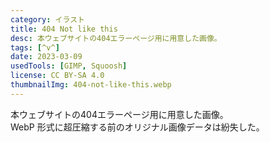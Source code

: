 ```yaml
---
category: イラスト
title: 404 Not like this
desc: 本ウェブサイトの404エラーページ用に用意した画像。
tags: [^v^]
date: 2023-03-09
usedTools: [GIMP, Squoosh]
license: CC BY-SA 4.0
thumbnailImg: 404-not-like-this.webp
---
```


本ウェブサイトの404エラーページ用に用意した画像。  
WebP 形式に超圧縮する前のオリジナル画像データは紛失した。
